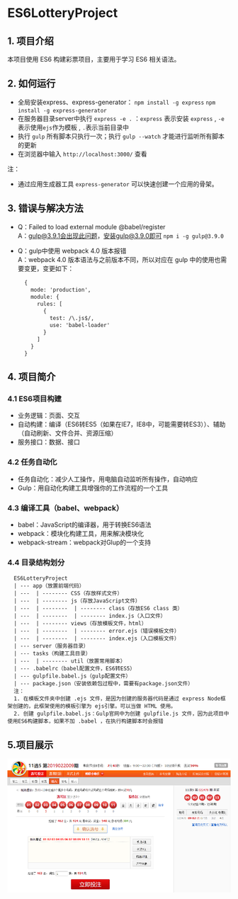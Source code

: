 # ES6LotteryProject

## 1. 项目介绍

本项目使用 ES6 构建彩票项目，主要用于学习 ES6 相关语法。

## 2. 如何运行

+ 全局安装express、express-generator： `npm install -g express` `npm install -g express-generator`
+ 在服务器目录server中执行 `express -e .` ：`express` 表示安装 `express` , `-e`表示使用`ejs`作为模板 , `.`表示当前目录中
+ 执行 `gulp` 所有脚本只执行一次；执行 `gulp --watch` 才能进行监听所有脚本的更新
+ 在浏览器中输入 `http://localhost:3000/` 查看

注：

+ 通过应用生成器工具 `express-generator` 可以快速创建一个应用的骨架。

## 3. 错误与解决方法

+ Q：Failed to load external module @babel/register  
  A：gulp@3.9.1会出现此问题，安装gulp@3.9.0即可 `npm i -g gulp@3.9.0`
+ Q：gulp中使用 webpack 4.0 版本报错  
  A：webpack 4.0 版本语法与之前版本不同，所以对应在 gulp 中的使用也需要变更，变更如下：

  ``` text
    {
      mode: 'production',
      module: {
        rules: [
          {
            test: /\.js$/,
            use: 'babel-loader'
          }
        ]
      }
    }
  ```

## 4. 项目简介

### 4.1 ES6项目构建

+ 业务逻辑：页面、交互
+ 自动构建：编译（ES6转ES5（如果在IE7，IE8中，可能需要转ES3））、辅助（自动刷新、文件合并、资源压缩）
+ 服务接口：数据、接口

### 4.2 任务自动化

+ 任务自动化：减少人工操作，用电脑自动监听所有操作，自动响应
+ Gulp：用自动化构建工具增强你的工作流程的一个工具

### 4.3 编译工具（babel、webpack）

+ babel：JavaScript的编译器，用于转换ES6语法
+ webpack：模块化构建工具，用来解决模块化
+ webpack-stream：webpack对Glup的一个支持

### 4.4 目录结构划分

``` text
  ES6LotteryProject  
  | --- app（放置前端代码）  
  | ---  | -------- CSS（存放样式文件）  
  | ---  | -------- js（存放JavaScript文件）  
  | ---  | --------  | -------- class（存放ES6 class 类）  
  | ---  | --------  | -------- index.js（入口文件）  
  | ---  | -------- views（存放模板文件，html）
  | ---  | --------  | -------- error.ejs（错误模板文件）
  | ---  | --------  | -------- index.ejs（入口模板文件）
  | --- server（服务器目录）
  | --- tasks（构建工具目录）
  | ---  | -------- util（放置常用脚本）
  | --- .babelrc（babel配置文件，ES6转ES5）
  | --- gulpfile.babel.js（gulp配置文件）
  | --- package.json（安装依赖包过程中，需要有package.json文件）
  注：
  1. 在模板文件夹中创建 .ejs 文件，是因为创建的服务器代码是通过 express Node框架创建的，此框架使用的模板引擎为 ejs引擎。可以当做 HTML 使用。
  2. 创建 gulpfile.babel.js：Gulp官网中为创建 gulpfile.js 文件，因为此项目中使用ES6构建脚本，如果不加 .babel ，在执行构建脚本时会报错
```

## 5.项目展示

![lottery](./readme/images/lottery.png)
